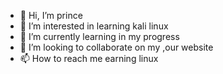 - 👋 Hi, I’m prince 
- 👀 I’m interested in learning kali linux
- 🌱 I’m currently learning in my progress
- 💞️ I’m looking to collaborate on my ,our website
- 📫 How to reach me earning linux

<!---
Apsguys/Apsguys is a ✨ special ✨ repository because its `README.md` (this file) appears on your GitHub profile.
You can click the Preview link to take a look at your changes.
--->
